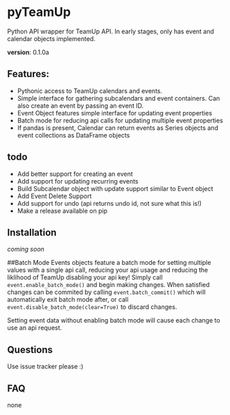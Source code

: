 # pyTeamUp
Python API wrapper for TeamUp API. In early stages, only has event and calendar objects implemented. 

**version**: 0.1.0a

## Features:
 * Pythonic access to TeamUp calendars and events.
 * Simple interface for gathering subcalendars and event containers. Can also create an event by passing an event ID.
 * Event Object features simple interface for updating event properties 
 * Batch mode for reducing api calls for updating multiple event properties
 * If pandas is present, Calendar can return events as Series objects and event collections as DataFrame objects

## todo
 * Add better support for creating an event
 * Add support for updating recurring events
 * Build Subcalendar object with update support similar to Event object
 * Add Event Delete Support 
 * Add support for undo (api returns undo id, not sure what this is!)
 * Make a release available on pip

## Installation
*coming soon*

##Batch Mode
Events objects feature a batch mode for setting multiple values with a single api call, reducing your api usage and reducing the liklihood of TeamUp disabling your api key! Simply call `event.enable_batch_mode()` and begin making changes. When satisfied changes can be commited by calling `event.batch_commit()` which will automatically exit batch mode after, or call `event.disable_batch_mode(clear=True)` to discard changes. 

Setting event data without enabling batch mode will cause each change to use an api request. 

## Questions
Use issue tracker please :)

## FAQ
none
